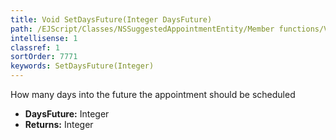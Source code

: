 ```yaml
---
title: Void SetDaysFuture(Integer DaysFuture)
path: /EJScript/Classes/NSSuggestedAppointmentEntity/Member functions/Void SetDaysFuture(Integer p_0)
intellisense: 1
classref: 1
sortOrder: 7771
keywords: SetDaysFuture(Integer)
---
```



How many days into the future the appointment should be scheduled



* **DaysFuture:** Integer
* **Returns:** Integer


